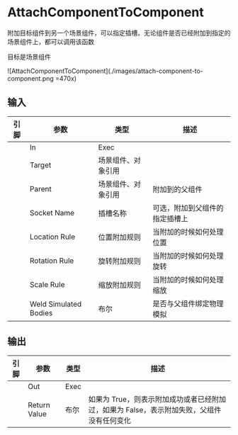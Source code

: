 # AttachComponentToComponent

附加目标组件到另一个场景组件，可以指定插槽。无论组件是否已经附加到指定的场景组件上，都可以调用该函数

目标是场景组件

![AttachComponentToComponent](./images/attach-component-to-component.png =470x) 

## 输入
| 引脚 | 参数 | 类型 | 描述 |
| -- | -- | -- | -- |
| <IconExec/> | In | Exec |  |
| <IconPin color="#00a8f4"/> | Target | 场景组件、对象引用 |  |
| <IconPin color="#00a8f4"/> | Parent | 场景组件、对象引用 | 附加到的父组件 |
| <IconPin color="#c77ff9"/> | Socket Name | 插槽名称 | 可选，附加到父组件的指定插槽上 |
| <IconPin color="#006e65"/> | Location Rule | 位置附加规则 | 当附加的时候如何处理位置
| <IconPin color="#006e65"/> | Rotation Rule | 旋转附加规则 | 当附加的时候如何处理旋转
| <IconPin color="#006e65"/> | Scale Rule | 缩放附加规则 | 当附加的时候如何处理缩放
| <IconPin color="#af0e0e"/> | Weld Simulated Bodies | 布尔 | 是否与父组件绑定物理模拟


## 输出
| 引脚 | 参数 | 类型 | 描述 |
| -- | -- | -- | -- |
| <IconExec/> | Out | Exec |  |
| <IconPin color="#af0e0e" /> | Return Value | 布尔 | 如果为 True，则表示附加成功或者已经附加过，如果为 False，表示附加失败，父组件没有任何变化